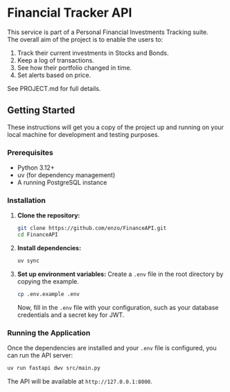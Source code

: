 # Financial Tracker API

This service is part of a Personal Financial Investments Tracking suite.  
The overall aim of the project is to enable the users to:

1.  Track their current investments in Stocks and Bonds.
1.  Keep a log of transactions.
1.  See how their portfolio changed in time.
1.  Set alerts based on price.

See PROJECT.md for full details.

## Getting Started

These instructions will get you a copy of the project up and running on your local machine for development and testing purposes.

### Prerequisites

*   Python 3.12+
*   uv (for dependency management)
*   A running PostgreSQL instance

### Installation

1.  **Clone the repository:**
    ```sh
    git clone https://github.com/enzo/FinanceAPI.git
    cd FinanceAPI
    ```

2.  **Install dependencies:**
    ```sh
    uv sync
    ```

3.  **Set up environment variables:**
    Create a `.env` file in the root directory by copying the example.
    ```sh
    cp .env.example .env
    ```
    Now, fill in the `.env` file with your configuration, such as your database credentials and a secret key for JWT.

### Running the Application

Once the dependencies are installed and your `.env` file is configured, you can run the API server:

```sh
uv run fastapi dwv src/main.py
```

The API will be available at `http://127.0.0.1:8000`.
